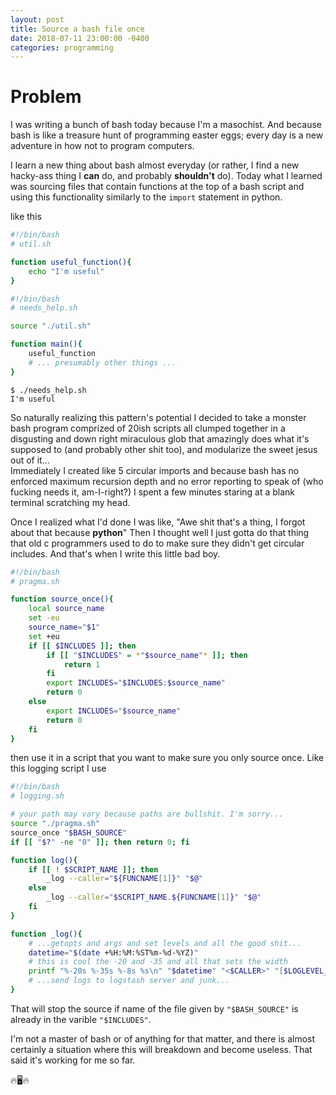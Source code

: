```yaml
---
layout: post
title: Source a bash file once
date: 2018-07-11 23:00:00 -0400
categories: programming
---
```


# Problem

I was writing a bunch of bash today because I'm a masochist.
And because bash is like a treasure hunt of programming easter eggs; every day is a new
adventure in how not to program computers.

I learn a new thing about bash almost everyday (or rather, I find a new hacky-ass thing I **can**
do, and probably **shouldn't** do). Today what I learned was sourcing files that contain functions at the
top of a bash script and using this functionality similarly to the `import` statement in python.

like this

``` bash
#!/bin/bash
# util.sh

function useful_function(){
    echo "I'm useful"
}
```

``` bash
#!/bin/bash
# needs_help.sh

source "./util.sh"

function main(){
    useful_function
    # ... presumably other things ...
}
```

```
$ ./needs_help.sh
I'm useful
```

So naturally realizing this pattern's potential I decided to take a monster bash program comprized of 20ish scripts all 
clumped together in a disgusting and down right miraculous glob that amazingly does what it's supposed to 
(and probably other shit too), and modularize the sweet jesus out of it...   
Immediately I created like 5 circular imports and because bash has no enforced maximum
recursion depth and no error reporting to speak of (who fucking needs it, am-I-right?)
I spent a few minutes staring at a blank terminal scratching my head.

Once I realized what I'd done I was like, "Awe shit that's a thing, I forgot about that because **python**"
Then I thought well I just gotta do that thing that old c programmers used to do to make sure they didn't
get circular includes. And that's when I write this little bad boy.


``` bash
#!/bin/bash
# pragma.sh

function source_once(){
    local source_name
    set -eu
    source_name="$1"
    set +eu
    if [[ $INCLUDES ]]; then
        if [[ "$INCLUDES" = *"$source_name"* ]]; then
            return 1
        fi
        export INCLUDES="$INCLUDES:$source_name"
        return 0
    else
        export INCLUDES="$source_name"
        return 0
    fi
}

```

then use it in a script that you want to make sure you only source once. Like this logging script I use

``` bash
#!/bin/bash
# logging.sh

# your path may vary because paths are bullshit. I'm sorry...
source "./pragma.sh" 
source_once "$BASH_SOURCE"
if [[ "$?" -ne "0" ]]; then return 0; fi

function log(){
    if [[ ! $SCRIPT_NAME ]]; then
        _log --caller="${FUNCNAME[1]}" "$@"
    else
        _log --caller="$SCRIPT_NAME.${FUNCNAME[1]}" "$@"
    fi
}

function _log(){
    # ...getopts and args and set levels and all the good shit...
    datetime="$(date +%H:%M:%ST%m-%d-%YZ)"
    # this is cool the -20 and -35 and all that sets the width
    printf "%-20s %-35s %-8s %s\n" "$datetime" "<$CALLER>" "[$LOGLEVEL_STR]" "$MESSAGE" 
    # ...send logs to logstash server and junk...
}
```

That will stop the source if name of the file given by `"$BASH_SOURCE"` is already in the 
varible `"$INCLUDES"`.

I'm not a master of bash or of anything for that matter, and there is almost certainly a situation
where this will breakdown and become useless. That said it's working for me so far.

🔥🖥🔥️    